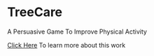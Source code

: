 # TreeCare
 
A Persuasive Game To Improve Physical Activity

<a href="https://anirudh-ganesh.web.app/treecare.html">Click Here</a> To learn more about this work
